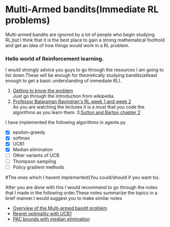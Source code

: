 # Multi-Armed bandits(Immediate RL problems)
Multi-armed bandits are ignored by a lot of people who begin studying RL,but I think that it is the best place to gain a strong mathematical foothold and get an idea of how things would work in a RL problem.

### Hello world of Reinforcement learning.

I would strongly advice you guys to go through the resources I am going to list down.These will be enough for theoretically studying bandits(atleast enough to get a basic understanding of immediate RL).
1. [Getting to know the problem](https://en.wikipedia.org/wiki/Multi-armed_bandit)  
Just go through the introduction from wikipedia.
2. [Professor Balaraman Ravindran's RL week 1 and week 2](https://nptel.ac.in/courses/106106143/)  
As you are watching the lectures it is a must that you code the algorithms as you learn them.
3.[Sutton and Barton chapter 2](https://web.stanford.edu/class/psych209/Readings/SuttonBartoIPRLBook2ndEd.pdf)

I have implemented the following algorithms in agents.py
- [X] epsilon-greedy
- [x] softmax
- [x] UCB1
- [x] Median elimination
- [ ] Other variants of UCB
- [ ] Thompson sampling
- [ ] Policy gradient methods

#The ones which I havent implemented(You could/should if you want to).

After you are done with this I would recommend to go through the notes that I made in the following order.These notes summarize the topics in a brief manner.I would suggest you to make similar notes
* [Overview of the Multi-armed bandit problem](https://hackmd.io/CZQq2azUTMCjt2FF_TQNfQ?view)
* [Regret optimality with UCB1](https://hackmd.io/-DkQQy8DRYezVXDqUaPsYQ)
* [PAC bounds with median elimination](https://hackmd.io/saK7DdqCRnyBfN3HykLhlA)
